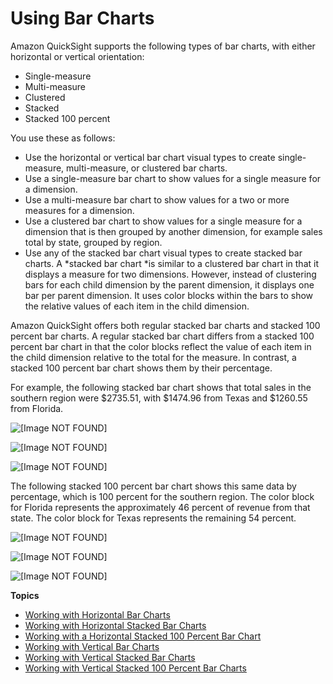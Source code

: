 # Using Bar Charts<a name="bar-charts"></a>

Amazon QuickSight supports the following types of bar charts, with either horizontal or vertical orientation:
+ Single\-measure
+ Multi\-measure
+ Clustered
+ Stacked
+ Stacked 100 percent

You use these as follows:
+ Use the horizontal or vertical bar chart visual types to create single\-measure, multi\-measure, or clustered bar charts\.
+ Use a single\-measure bar chart to show values for a single measure for a dimension\.
+ Use a multi\-measure bar chart to show values for a two or more measures for a dimension\.
+ Use a clustered bar chart to show values for a single measure for a dimension that is then grouped by another dimension, for example sales total by state, grouped by region\.
+ Use any of the stacked bar chart visual types to create stacked bar charts\. A *stacked bar chart *is similar to a clustered bar chart in that it displays a measure for two dimensions\. However, instead of clustering bars for each child dimension by the parent dimension, it displays one bar per parent dimension\. It uses color blocks within the bars to show the relative values of each item in the child dimension\.

Amazon QuickSight offers both regular stacked bar charts and stacked 100 percent bar charts\. A regular stacked bar chart differs from a stacked 100 percent bar chart in that the color blocks reflect the value of each item in the child dimension relative to the total for the measure\. In contrast, a stacked 100 percent bar chart shows them by their percentage\. 

For example, the following stacked bar chart shows that total sales in the southern region were $2735\.51, with $1474\.96 from Texas and $1260\.55 from Florida\.

![\[Image NOT FOUND\]](http://docs.aws.amazon.com/quicksight/latest/user/images/stacked-bar1.png)

![\[Image NOT FOUND\]](http://docs.aws.amazon.com/quicksight/latest/user/images/stacked-bar2.png)

![\[Image NOT FOUND\]](http://docs.aws.amazon.com/quicksight/latest/user/images/stacked-bar3.png)

The following stacked 100 percent bar chart shows this same data by percentage, which is 100 percent for the southern region\. The color block for Florida represents the approximately 46 percent of revenue from that state\. The color block for Texas represents the remaining 54 percent\.

![\[Image NOT FOUND\]](http://docs.aws.amazon.com/quicksight/latest/user/images/stacked-bar4.png)

![\[Image NOT FOUND\]](http://docs.aws.amazon.com/quicksight/latest/user/images/stacked-bar5.png)

![\[Image NOT FOUND\]](http://docs.aws.amazon.com/quicksight/latest/user/images/stacked-bar6.png)

**Topics**
+ [Working with Horizontal Bar Charts](horizontal-bar-chart.md)
+ [Working with Horizontal Stacked Bar Charts](horizontal-stacked-bar-chart.md)
+ [Working with a Horizontal Stacked 100 Percent Bar Chart](horizontal-stacked-100-percent-bar-chart.md)
+ [Working with Vertical Bar Charts](vertical-bar-chart.md)
+ [Working with Vertical Stacked Bar Charts](vertical-stacked-bar-chart.md)
+ [Working with Vertical Stacked 100 Percent Bar Charts](vertical-stacked-100-percent-bar-chart.md)